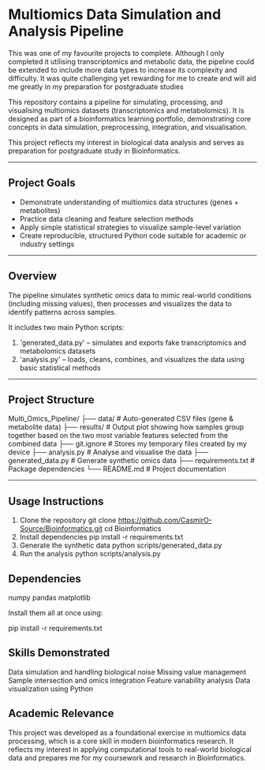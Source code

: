 #  Multiomics Data Simulation and Analysis Pipeline

This was one of my favourite projects to complete. Although I only completed it utilising transcriptomics and metabolic data, the pipeline could be extended to include more data types to increase its complexity and difficulty. It was quite challenging yet rewarding for me to create and will aid me greatly in my preparation for postgraduate studies

This repository contains a pipeline for simulating, processing, and visualising multiomics datasets (transcriptomics and metabolomics). It is designed as part of a bioinformatics learning portfolio, demonstrating core concepts in data simulation, preprocessing, integration, and visualisation.

This project reflects my interest in biological data analysis and serves as preparation for postgraduate study in Bioinformatics.

---

## Project Goals

- Demonstrate understanding of multiomics data structures (genes + metabolites)
- Practice data cleaning and feature selection methods
- Apply simple statistical strategies to visualize sample-level variation
- Create reproducible, structured Python code suitable for academic or industry settings

---

##  Overview

The pipeline simulates synthetic omics data to mimic real-world conditions (including missing values), then processes and visualizes the data to identify patterns across samples.

It includes two main Python scripts:

1. 'generated_data.py' – simulates and exports fake transcriptomics and metabolomics datasets
2. 'analysis.py' – loads, cleans, combines, and visualizes the data using basic statistical methods

---

##  Project Structure
Multi_Omics_Pipeline/
├── data/ # Auto-generated CSV files (gene & metabolite data)
├── results/ # Output plot showing how samples group together based on the two most variable features selected from the combined data
├── git.ignore # Stores my temporary files created by my device
├── analysis.py # Analyse and visualise the data
├── generated_data.py # Generate synthetic omics data
├── requirements.txt # Package dependencies
└── README.md # Project documentation

---
## Usage Instructions

1. Clone the repository
git clone https://github.com/CasmirO-Source/Bioinformatics.git
cd Bioinformatics
2. Install dependencies
pip install -r requirements.txt
3. Generate the synthetic data
python scripts/generated_data.py
4. Run the analysis
python scripts/analysis.py

## Dependencies

numpy
pandas
matplotlib

Install them all at once using:

pip install -r requirements.txt


## Skills Demonstrated

Data simulation and handling biological noise
Missing value management
Sample intersection and omics integration
Feature variability analysis
Data visualization using Python

## Academic Relevance

This project was developed as a foundational exercise in multiomics data processing, which is a core skill in modern bioinformatics research. It reflects my interest in applying computational tools to real-world biological data and prepares me for my coursework and research in Bioinformatics.
